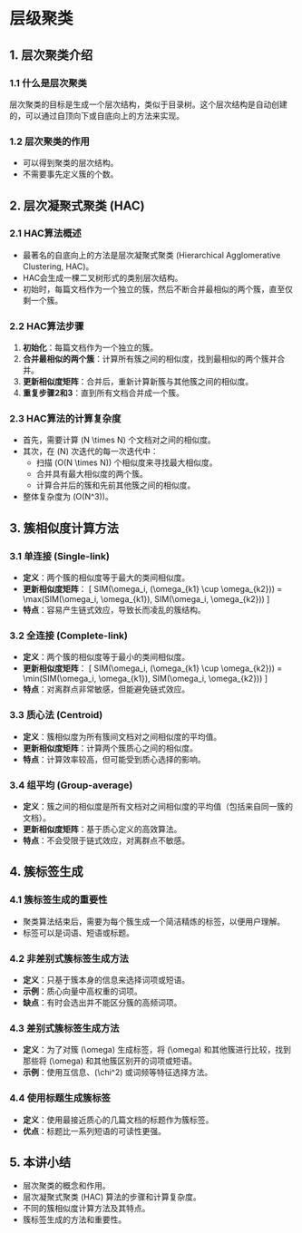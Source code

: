 # 层级聚类

## 1. 层次聚类介绍

### 1.1 什么是层次聚类
层次聚类的目标是生成一个层次结构，类似于目录树。这个层次结构是自动创建的，可以通过自顶向下或自底向上的方法来实现。

### 1.2 层次聚类的作用
- 可以得到聚类的层次结构。
- 不需要事先定义簇的个数。

## 2. 层次凝聚式聚类 (HAC)

### 2.1 HAC算法概述
- 最著名的自底向上的方法是层次凝聚式聚类 (Hierarchical Agglomerative Clustering, HAC)。
- HAC会生成一棵二叉树形式的类别层次结构。
- 初始时，每篇文档作为一个独立的簇，然后不断合并最相似的两个簇，直至仅剩一个簇。

### 2.2 HAC算法步骤
1. **初始化**：每篇文档作为一个独立的簇。
2. **合并最相似的两个簇**：计算所有簇之间的相似度，找到最相似的两个簇并合并。
3. **更新相似度矩阵**：合并后，重新计算新簇与其他簇之间的相似度。
4. **重复步骤2和3**：直到所有文档合并成一个簇。

### 2.3 HAC算法的计算复杂度
- 首先，需要计算 \(N \times N\) 个文档对之间的相似度。
- 其次，在 \(N\) 次迭代的每一次迭代中：
  - 扫描 \(O(N \times N)\) 个相似度来寻找最大相似度。
  - 合并具有最大相似度的两个簇。
  - 计算合并后的簇和先前其他簇之间的相似度。
- 整体复杂度为 \(O(N^3)\)。

## 3. 簇相似度计算方法

### 3.1 单连接 (Single-link)
- **定义**：两个簇的相似度等于最大的类间相似度。
- **更新相似度矩阵**：
  \[
  SIM(\omega_i, (\omega_{k1} \cup \omega_{k2})) = \max(SIM(\omega_i, \omega_{k1}), SIM(\omega_i, \omega_{k2}))
  \]
- **特点**：容易产生链式效应，导致长而凌乱的簇结构。

### 3.2 全连接 (Complete-link)
- **定义**：两个簇的相似度等于最小的类间相似度。
- **更新相似度矩阵**：
  \[
  SIM(\omega_i, (\omega_{k1} \cup \omega_{k2})) = \min(SIM(\omega_i, \omega_{k1}), SIM(\omega_i, \omega_{k2}))
  \]
- **特点**：对离群点非常敏感，但能避免链式效应。

### 3.3 质心法 (Centroid)
- **定义**：簇相似度为所有簇间文档对之间相似度的平均值。
- **更新相似度矩阵**：计算两个簇质心之间的相似度。
- **特点**：计算效率较高，但可能受到质心选择的影响。

### 3.4 组平均 (Group-average)
- **定义**：簇之间的相似度是所有文档对之间相似度的平均值（包括来自同一簇的文档）。
- **更新相似度矩阵**：基于质心定义的高效算法。
- **特点**：不会受限于链式效应，对离群点不敏感。

## 4. 簇标签生成

### 4.1 簇标签生成的重要性
- 聚类算法结束后，需要为每个簇生成一个简洁精炼的标签，以便用户理解。
- 标签可以是词语、短语或标题。

### 4.2 非差别式簇标签生成方法
- **定义**：只基于簇本身的信息来选择词项或短语。
- **示例**：质心向量中高权重的词项。
- **缺点**：有时会选出并不能区分簇的高频词项。

### 4.3 差别式簇标签生成方法
- **定义**：为了对簇 \(\omega\) 生成标签，将 \(\omega\) 和其他簇进行比较，找到那些将 \(\omega\) 和其他簇区别开的词项或短语。
- **示例**：使用互信息、\(\chi^2\) 或词频等特征选择方法。

### 4.4 使用标题生成簇标签
- **定义**：使用最接近质心的几篇文档的标题作为簇标签。
- **优点**：标题比一系列短语的可读性更强。

## 5. 本讲小结
- 层次聚类的概念和作用。
- 层次凝聚式聚类 (HAC) 算法的步骤和计算复杂度。
- 不同的簇相似度计算方法及其特点。
- 簇标签生成的方法和重要性。
